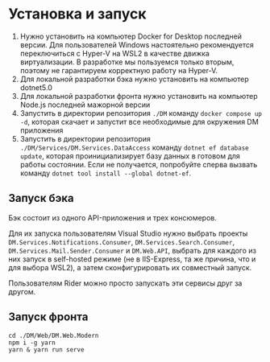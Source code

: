 # Установка и запуск

1. Нужно установить на компьютер Docker for Desktop последней версии. Для пользователей Windows настоятельно рекомендуется переключиться с Hyper-V на WSL2 в качестве движка виртуализации. В разработке мы пользуемся только вторым, поэтому не гарантируем корректную работу на Hyper-V.
3. Для локальной разработки бэка нужно установить на компьютер dotnet5.0
4. Для локальной разработки фронта нужно установить на компьютер Node.js последней мажорной версии
5. Запустить в директории репозитория `./DM` команду `docker compose up -d`, которая скачает и запустит все необходимые для окружения DM приложения
6. Запустить в директории репозитория `./DM/Services/DM.Services.DataAccess` команду `dotnet ef database update`, которая проинициализирует базу данных в готовом для работы состоянии. Если не получается, попробуйте сперва вызвать команду `dotnet tool install --global dotnet-ef`.

## Запуск бэка

Бэк состоит из одного API-приложения и трех консюмеров. 

Для их запуска пользователям Visual Studio нужно выбрать проекты `DM.Services.Notifications.Consumer`, `DM.Services.Search.Consumer`, `DM.Services.Mail.Sender.Consumer` и `DM.Web.API`, выбрать для каждого из них запуск в self-hosted режиме (не в IIS-Express, та же причина, что и для выбора WSL2), а затем сконфигурировать их совместный запуск.

Пользователям Rider можно просто запускать эти сервисы друг за другом.

## Запуск фронта

```
cd ./DM/Web/DM.Web.Modern
npm i -g yarn
yarn & yarn run serve
```
